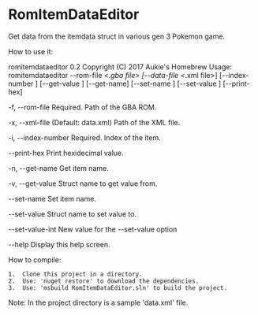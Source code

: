 # RomItemDataEditor

Get data from the itemdata struct in various gen 3 Pokemon game.

How to use it:

romitemdataeditor 0.2
Copyright (C) 2017 Aukie's Homebrew
Usage: romitemdataeditor --rom-file <*.gba file> [--data-file <*.xml file>]
[--index-number <index number>] [--get-value <datamember name>] [--get-name]
[--set-name <new name>] [--set-value <value-name> <integer>] [--print-hex]

  -f, --rom-file        Required. Path of the GBA ROM.

  -x, --xml-file        (Default: data.xml) Path of the XML file.

  -i, --index-number    Required. Index of the item.

  --print-hex           Print hexidecimal value.

  -n, --get-name        Get item name.

  -v, --get-value       Struct name to get value from.

  --set-name            Set item name.

  --set-value           Struct name to set value to.

  --set-value-int       New value for the --set-value option

  --help                Display this help screen.
  
  How to compile:
  
    1.  Clone this project in a directory.
    2.  Use: 'nuget restore' to download the dependencies.
    3.  Use: 'msbuild RomItemDataEditor.sln' to build the project.

Note:
In the project directory is a sample 'data.xml' file.
